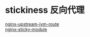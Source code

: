 # stickiness 反向代理
[nginx-upstream-jvm-route](https://code.google.com/p/nginx-upstream-jvm-route/)    
[nginx-sticky-module](https://code.google.com/p/nginx-sticky-module)